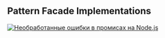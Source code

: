 ## Pattern Facade Implementations

[![Необработанные ошибки в промисах на Node.js](https://img.youtube.com/vi/oJtBO7CystE/0.jpg)](https://www.youtube.com/watch?v=oJtBO7CystE)
